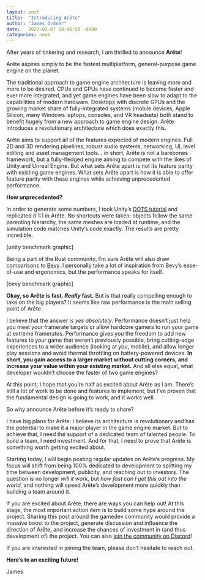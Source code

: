 ```yaml
---
layout: post
title:  "Introducing Arête"
author: "James Ordner"
date:   2023-02-07 10:46:59 -0900
categories: news
---
```

After years of tinkering and research, I am thrilled to announce **Arête**!

Arête aspires simply to be the fastest multiplatform, general-purpose game engine on the planet.

The traditional approach to game engine architecture is leaving more and more to be desired. CPUs and GPUs have continued to become faster and ever more integrated, and yet game engines have been slow to adapt to the capabilities of modern hardware. Desktops with discrete GPUs and the growing market share of fully-integrated systems (mobile devices, Apple Silicon, many Windows laptops, consoles, and VR headsets) both stand to benefit hugely from a new approach to game engine design. Arête introduces a revolutionary architecture which does exactly this.

Arête aims to support all of the features expected of modern engines. Full 2D and 3D rendering pipelines, robust audio systems, networking, UI, level editing and asset management tools… in short, Arête is not a barebones framework, but a fully-fledged engine aiming to compete with the likes of Unity and Unreal Engine. But what sets Arête apart is not its feature parity with existing game engines. What sets Arête apart is how it is able to offer feature parity with these engines while achieving unprecedented performance.

**How unprecedented?**

In order to generate some numbers, I took Unity’s [DOTS tutorial][DOTS-tutorial] and replicated it 1:1 in Arête. No shortcuts were taken: objects follow the same parenting hierarchy, the same meshes are loaded at runtime, and the simulation code matches Unity’s code exactly. The results are pretty incredible.

[unity benchmark graphic]

Being a part of the Rust community, I’m sure Arête will also draw comparisons to [Bevy][bevy]. I personally take a lot of inspiration from Bevy’s ease-of-use and ergonomics, but the performance speaks for itself.

[bevy benchmark graphic]

**Okay, so Arête is fast. *Really* fast.** But is that really compelling enough to take on the big players? It seems like raw performance is the main selling point of Arête.

I believe that the answer is *yes absolutely*. Performance doesn’t just help you meet your framerate targets or allow hardcore gamers to run your game at extreme framerates. Performance gives you the freedom to add new features to your game that weren’t previously possible, bring cutting-edge experiences to a wider audience (looking at you, mobile), and allow longer play sessions and avoid thermal throttling on battery-powered devices. **In short, you gain access to a larger market without cutting corners, and increase your value within your existing market.** And all else equal, what developer wouldn’t choose the faster of two game engines?

At this point, I hope that you’re half as excited about Arête as I am. There’s still a lot of work to be done and features to implement, but I’ve proven that the fundamental design is going to work, and it works well.

So why announce Arête before it’s ready to share?

I have big plans for Arête. I believe its architecture is revolutionary and has the potential to make it a major player in the game engine market. But to achieve that, I need the support of a dedicated team of talented people. To build a team, I need investment. And for that, I need to prove that Arête is something worth getting excited about.

Starting today, I will begin posting regular updates on Arête’s progress. My focus will shift from being 100% dedicated to development to splitting my time between development, publicity, and reaching out to investors. The question is no longer *will it work*, but *how fast can I get this out into the world*, and nothing will speed Arête’s development more quickly than building a team around it.

If you are excited about Arête, there are ways you can help out! At this stage, the most important action item is to build some hype around the project. Sharing this post around the gamedev community would provide a massive boost to the project, generate discussion and influence the direction of Arête, and increase the chances of investment in (and thus development of) the project. You can also [join the community on Discord][discord]!

If you are interested in joining the team, please don’t hesitate to reach out.

**Here’s to an exciting future!**

James

[DOTS-tutorial]: https://github.com/Unity-Technologies/EntityComponentSystemSamples/tree/master/EntitiesSamples/EntitiesTutorial
[bevy]: https://bevyengine.org/
[discord]: https://discord.gg/hRQSxztaFP
